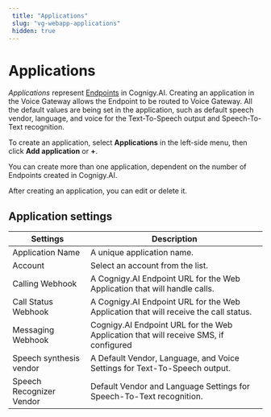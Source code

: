 ```yaml
---
 title: "Applications" 
 slug: "vg-webapp-applications" 
 hidden: true 
---
```


#  Applications

*Applications* represent [Endpoints](../../ai/endpoints/overview.md) in Cognigy.AI. Creating an application in the Voice Gateway allows the Endpoint to be routed to Voice Gateway. All the default values are being set in the application, such as default speech vendor, language, and voice for the Text-To-Speech output and Speech-To-Text recognition.

To create an application, select **Applications** in the left-side menu, then click **Add application** or **+**.

You can create more than one application, dependent on the number of Endpoints created in Cognigy.AI.

After creating an application, you can edit or delete it.

## Application settings 

| Settings | Description |
| -------  | ----------- |
| Application Name | A unique application name. |
| Account | Select an account from the list. |
| Calling Webhook | A Cognigy.AI Endpoint URL for the Web Application that will handle calls.|
| Call Status Webhook | A Cognigy.AI Endpoint URL for the Web Application that will receive the call status. |
| Messaging Webhook | Cognigy.AI Endpoint URL for the Web Application that will receive SMS, if configured |
| Speech synthesis vendor  | A Default Vendor, Language, and Voice Settings for Text-To-Speech output.|
| Speech Recognizer Vendor | Default Vendor and Language Settings for Speech-To-Text recognition.|
